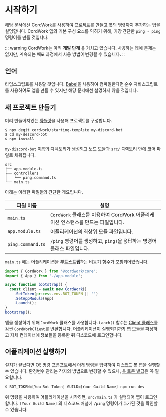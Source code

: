 # 시작하기

해당 문서에선 CordWork를 사용하여 프로젝트를 만들고 봇의 명령까지 추가하는 법을 설명합니다.
CordWork 앱의 기본 구성 요소를 익히기 위해, 가장 간단한 `ping - ping` 명령어를 만들 것입니다.

::: warning
CordWork는 아직 **개발 단계** 를 거치고 있습니다. 사용하는 데에 문제는 없지만, 계속되는 배포 과정에서 사용 방법이 변경될 수 있습니다.
:::

## 언어

타입스크립트를 사용할 것입니다. [Babel](https://babeljs.io/)을 사용하여 컴파일한다면 순수 자바스크립트를 사용하여도 앱을 만들 수 있지만 해당 문서에선 설명하지 않을 것입니다.



## 새 프로젝트 만들기

미리 만들어져있는 [템플릿](https://github.com/cordwork/starting-template)을 사용해 프로젝트를 구성합니다.

```sh
$ npx degit cordwork/starting-template my-discord-bot
$ cd my-descord-bot
$ npm install
```

`my-discord-bot` 이름의 디렉토리가 생성되고 노드 모듈과 `src/` 디렉토리 안에 코어 파일로 채워집니다.

```
src
├── app.module.ts
├── controllers
│   └── ping.command.ts
└── main.ts
```

아래는 이러한 파일들의 간단한 개요입니다.


| 파일 이름 | 설명 |
|-------|-----|
|`main.ts`|`CordWork` 클래스를 이용하여 CordWork 어플리케이션 인스턴스를 만드는 파일입니다.|
|`app.module.ts`|어플리케이션의 최상위 모듈 파일입니다.|
|`ping.command.ts`|`/ping` 명령어를 생성하고, `ping!`을 응답하는 명령어 클래스 파일입니다.|

`main.ts` 에는 어플리케이션을 **부트스트랩**하는 비동기 함수가 포함되어있습니다.

```typescript
import { CordWork } from '@cordwork/core';
import { App } from './app.module';

async function bootstrap() {
  const client = await new CordWork()
    .SetToken(process.env.BOT_TOKEN || '')
    .SetAppModule(App)
    .Launch();
}
bootstrap();
```

앱을 생성하기 위해 `CordWork` 클래스를 사용합니다. `Lanch()` 함수는 [Client 클래스](https://discord.js.org/#/docs/discord.js/main/class/Client)를 감싼 `CordWorkClient`를 반환합니다.
어플리케이션이 실행되기까지 앱 모듈을 파싱하고 자체 컨테이너에 정보들을 등록한 뒤 디스코드에 로그인합니다.

## 어플리케이션 실행하기

설치가 끝났다면 OS 명령 프롬프트에서 아래 명령을 입력하여 디스코드 봇 앱을 실행할 수 있습니다.
환경변수 관리는 각자의 방법으로 변경할 수 있으나, [봇 토큰 발급](https://discord.com/developers/applications/)은 꼭 필요합니다.

```sh
$ BOT_TOKEN=[You Bot Token] GUILD=[Your Guild Name] npm run dev
```

위 명령을 사용하여 어플리케이션을 시작하면, `src/main.ts` 가 실행되어 앱이 로그인합니다.
`[Your Guild Name]` 의 디스코드 채널에 `/ping` 명령어가 추가된 것을 확인할 수 있습니다.


